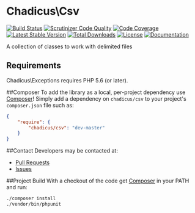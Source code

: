 # Chadicus\Csv
[![Build Status](http://img.shields.io/travis/chadicus/csv-php.svg?style=flat)](https://travis-ci.org/chadicus/csv-php)
[![Scrutinizer Code Quality](http://img.shields.io/scrutinizer/g/chadicus/csv-php.svg?style=flat)](https://scrutinizer-ci.com/g/chadicus/csv-php/)
[![Code Coverage](http://img.shields.io/coveralls/chadicus/csv-php.svg?style=flat)](https://coveralls.io/r/chadicus/csv-php)
[![Latest Stable Version](http://img.shields.io/packagist/v/chadicus/csv.svg?style=flat)](https://packagist.org/packages/chadicus/csv)
[![Total Downloads](http://img.shields.io/packagist/dt/chadicus/csv.svg?style=flat)](https://packagist.org/packages/chadicus/csv)
[![License](http://img.shields.io/packagist/l/chadicus/csv.svg?style=flat)](https://packagist.org/packages/chadicus/csv)
[![Documentation](https://img.shields.io/badge/reference-phpdoc-blue.svg?style=flat)](http://chadicus.github.io/csv-php)

A collection of classes to work with delimited files

## Requirements

Chadicus\Exceptions requires PHP 5.6 (or later).

##Composer
To add the library as a local, per-project dependency use [Composer](http://getcomposer.org)! Simply add a dependency on
`chadicus/csv` to your project's `composer.json` file such as:

```json
{
    "require": {
        "chadicus/csv": "dev-master"
    }
}
```

##Contact
Developers may be contacted at:

 * [Pull Requests](https://github.com/chadicus/csv-php/pulls)
 * [Issues](https://github.com/chadicus/csv-php/issues)

##Project Build
With a checkout of the code get [Composer](http://getcomposer.org) in your PATH and run:

```sh
./composer install
./vendor/bin/phpunit
```
